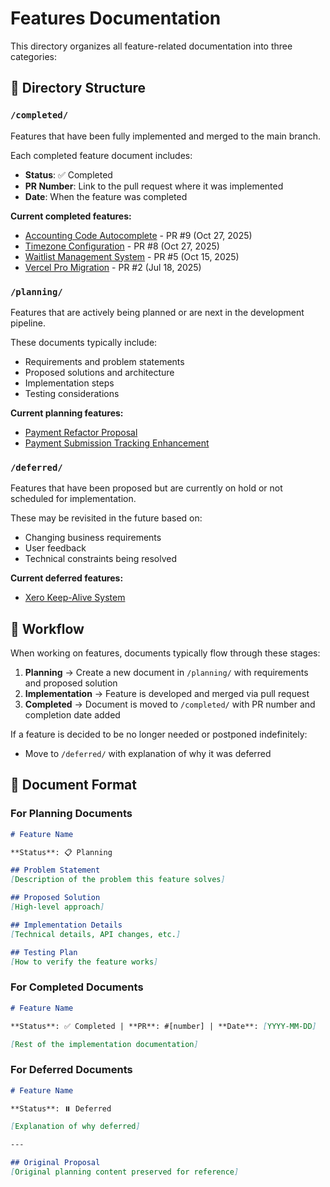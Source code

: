 # Features Documentation

This directory organizes all feature-related documentation into three categories:

## 📁 Directory Structure

### `/completed/`
Features that have been fully implemented and merged to the main branch.

Each completed feature document includes:
- **Status**: ✅ Completed
- **PR Number**: Link to the pull request where it was implemented
- **Date**: When the feature was completed

**Current completed features:**
- [Accounting Code Autocomplete](./completed/accounting-code-autocomplete.md) - PR #9 (Oct 27, 2025)
- [Timezone Configuration](./completed/timezone-configuration.md) - PR #8 (Oct 27, 2025)
- [Waitlist Management System](./completed/waitlist-feature.md) - PR #5 (Oct 15, 2025)
- [Vercel Pro Migration](./completed/vercel-pro-migration.md) - PR #2 (Jul 18, 2025)

### `/planning/`
Features that are actively being planned or are next in the development pipeline.

These documents typically include:
- Requirements and problem statements
- Proposed solutions and architecture
- Implementation steps
- Testing considerations

**Current planning features:**
- [Payment Refactor Proposal](./planning/payment-refactor-proposal.md)
- [Payment Submission Tracking Enhancement](./planning/payment-submission-tracking-enhancement.md)

### `/deferred/`
Features that have been proposed but are currently on hold or not scheduled for implementation.

These may be revisited in the future based on:
- Changing business requirements
- User feedback
- Technical constraints being resolved

**Current deferred features:**
- [Xero Keep-Alive System](./deferred/xero-keep-alive.md)

## 🔄 Workflow

When working on features, documents typically flow through these stages:

1. **Planning** → Create a new document in `/planning/` with requirements and proposed solution
2. **Implementation** → Feature is developed and merged via pull request
3. **Completed** → Document is moved to `/completed/` with PR number and completion date added

If a feature is decided to be no longer needed or postponed indefinitely:
- Move to `/deferred/` with explanation of why it was deferred

## 📝 Document Format

### For Planning Documents
```markdown
# Feature Name

**Status**: 📋 Planning

## Problem Statement
[Description of the problem this feature solves]

## Proposed Solution
[High-level approach]

## Implementation Details
[Technical details, API changes, etc.]

## Testing Plan
[How to verify the feature works]
```

### For Completed Documents
```markdown
# Feature Name

**Status**: ✅ Completed | **PR**: #[number] | **Date**: [YYYY-MM-DD]

[Rest of the implementation documentation]
```

### For Deferred Documents
```markdown
# Feature Name

**Status**: ⏸️ Deferred

[Explanation of why deferred]

---

## Original Proposal
[Original planning content preserved for reference]
```
